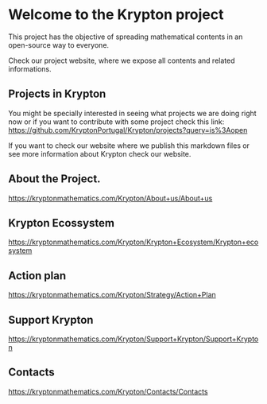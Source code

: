 # Welcome to the Krypton project

This project has the objective of spreading mathematical contents in an open-source way to everyone.

Check our project website, where we expose all contents and related informations.

## Projects in Krypton
You might be specially interested in seeing what projects we are doing right now or if you want to contribute with some project check this link:
https://github.com/KryptonPortugal/Krypton/projects?query=is%3Aopen

If you want to check our website where we publish this markdown files or see more information about Krypton check our website.

## About the Project.
https://kryptonmathematics.com/Krypton/About+us/About+us

## Krypton Ecossystem
https://kryptonmathematics.com/Krypton/Krypton+Ecosystem/Krypton+ecosystem

## Action plan
https://kryptonmathematics.com/Krypton/Strategy/Action+Plan

## Support Krypton
https://kryptonmathematics.com/Krypton/Support+Krypton/Support+Krypton

## Contacts
https://kryptonmathematics.com/Krypton/Contacts/Contacts
